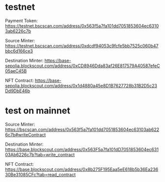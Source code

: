 # testnet
Payment Token:
https://testnet.bscscan.com/address/0x563f5a7fa101dd7051853604ec63103ab6226c7b

Source Minter:
https://testnet.bscscan.com/address/0xdcdf94053c9fcfe5bb7525c060b47bbc6d166ce3

Destination Minter:
https://base-sepolia.blockscout.com/address/0xCD8946Dda83af26E817579A40587efeC05aeC45B

NFT Contract:
https://base-sepolia.blockscout.com/address/0x1d4880a45e8D1B7627728b31B2D5c23Dd9DbE46b


# test on mainnet

Source Minter:
https://bscscan.com/address/0x563f5a7fa101dd7051853604ec63103ab6226c7b#writeContract

Destination Minter:
https://base.blockscout.com/address/0x563F5a7fa101dD7051853604ec63103Ab6226c7b?tab=write_contract

NFT Contract:
https://base.blockscout.com/address/0x8b275F195Eaa5eE618b5b36Ea23630Be31085CFc?tab=read_contract